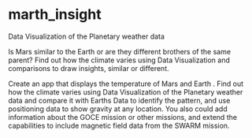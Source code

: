 marth_insight
=============

Data Visualization of the Planetary weather data


Is Mars similar to the Earth or are they different brothers of the same parent? Find out how the climate varies using Data Visualization and comparisons to draw insights, similar or different.


Create an app that displays the temperature of Mars and Earth . Find out how the climate varies using Data Visualization of the Planetary weather data  and compare it with Earths Data to identify the pattern, and use positioning data to show gravity at any location. You also could add information about the GOCE mission or other missions, and extend the capabilities to include magnetic field data from the SWARM mission.
